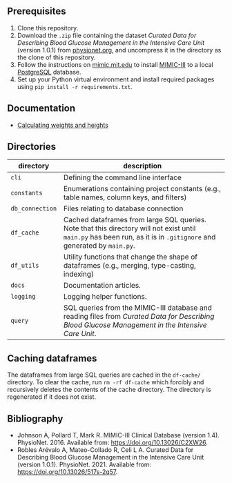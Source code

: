## Prerequisites

1. Clone this repository.
2. Download the `.zip` file containing the dataset _Curated Data for Describing Blood Glucose Management in the
   Intensive Care Unit_ (version 1.0.1)
   from [physionet.org](https://physionet.org/content/glucose-management-mimic/1.0.1/#files-panel), and uncompress it in
   the directory as the clone of this repository.
3. Follow the instructions on [mimic.mit.edu](https://mimic.mit.edu/docs/gettingstarted/local/) to
   install [MIMIC-III](https://physionet.org/content/mimiciii/1.4/) to a local [PostgreSQL](https://www.postgresql.org)
   database.
4. Set up your Python virtual environment and install required packages using `pip install -r requirements.txt`.

## Documentation

- [Calculating weights and heights](docs/calculating-weights-and-heights.md)

## Directories

| directory       | description                                                                                                                                                          |
|-----------------|----------------------------------------------------------------------------------------------------------------------------------------------------------------------|
| `cli`           | Defining the command line interface                                                                                                                                  |
| `constants`     | Enumerations containing project constants (e.g., table names, column keys, and filters)                                                                              |
| `db_connection` | Files relating to database connection                                                                                                                                |
| `df_cache`      | Cached dataframes from large SQL queries. Note that this directory will not exist until `main.py` has been run, as it is in `.gitignore` and generated by `main.py`. |
| `df_utils`      | Utility functions that change the shape of dataframes (e.g., merging, type-casting, indexing)                                                                        |
| `docs`          | Documentation articles.                                                                                                                                              |
| `logging`       | Logging helper functions.                                                                                                                                            |
| `query`         | SQL queries from the MIMIC-III database and reading files from _Curated Data for Describing Blood Glucose Management in the Intensive Care Unit_.                    |

## Caching dataframes

The dataframes from large SQL queries are cached in the `df-cache/` directory. To clear the cache, run `rm -rf df-cache`
which forcibly and recursively deletes the contents of the cache directory. The directory is regenerated if it does not
exist.

## Bibliography

- Johnson A, Pollard T, Mark R. MIMIC-III Clinical Database (version 1.4). PhysioNet. 2016. Available
  from: https://doi.org/10.13026/C2XW26.
- Robles Arévalo A, Mateo-Collado R, Celi L A. Curated Data for Describing Blood Glucose Management in the Intensive
  Care Unit (version 1.0.1). PhysioNet. 2021. Available from: https://doi.org/10.13026/517s-2q57.